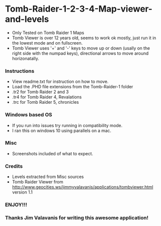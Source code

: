 # Tomb-Raider-1-2-3-4-Map-viewer-and-levels

* Only Tested on Tomb Raider 1 Maps
* Tomb Viewer is over 12 years old, seems to work ok mostly, just run it in the lowest mode and on fullscreen. 
* Tomb Viewer uses '+' and '-' keys to move up or down (usally on the right side with the numpad keys), directional arrows to move around horizonatally.

### Instructions
- View readme.txt for instruction on how to move.
- Load the .PHD file extensions from the Tomb-Raider-1 folder
- .tr2 for Tomb Raider 2 and 3
- .tr4 for Tomb Raider 4, Revalations
- .trc for Tomb Raider 5, chronicles

### Windows based OS

* If you run into issues try running in compatibility mode.
* I ran this on windows 10 using parallels on a mac.

### Misc

- Screenshots included of what to expect. 

### Credits
* Levels extracted from Misc sources
* Tomb Raider Viewer from http://www.geocities.ws/jimmyvalavanis/applications/tombviewer.html version 1.1

### ENJOY!!!
### Thanks Jim Valavanis for writing this awesome application!

